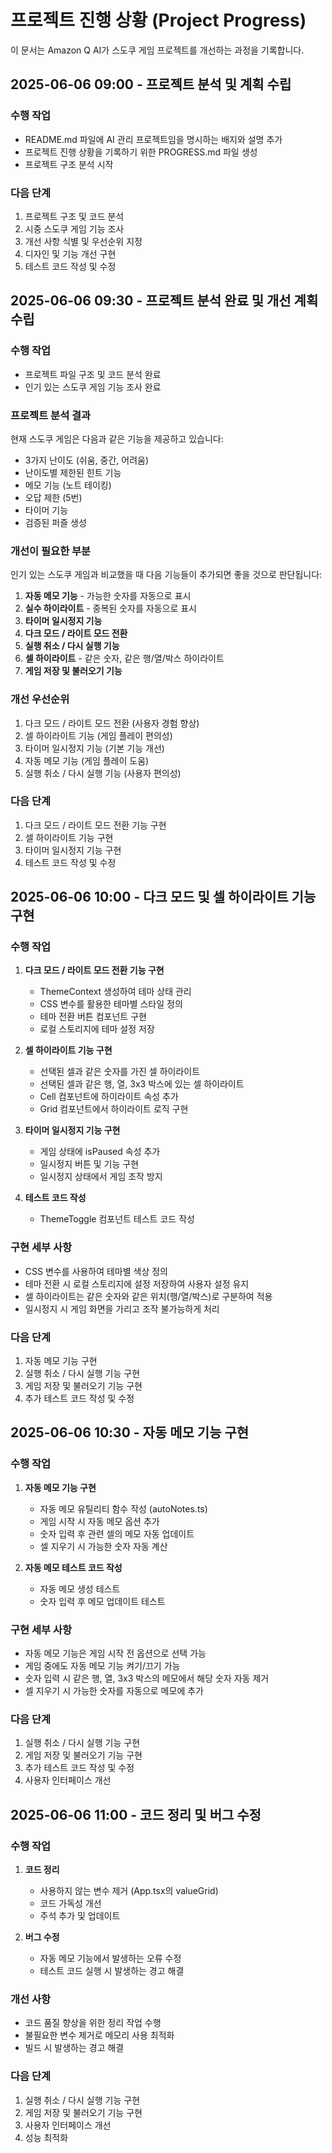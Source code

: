 # 프로젝트 진행 상황 (Project Progress)

이 문서는 Amazon Q AI가 스도쿠 게임 프로젝트를 개선하는 과정을 기록합니다.

## 2025-06-06 09:00 - 프로젝트 분석 및 계획 수립

### 수행 작업
- README.md 파일에 AI 관리 프로젝트임을 명시하는 배지와 설명 추가
- 프로젝트 진행 상황을 기록하기 위한 PROGRESS.md 파일 생성
- 프로젝트 구조 분석 시작

### 다음 단계
1. 프로젝트 구조 및 코드 분석
2. 시중 스도쿠 게임 기능 조사
3. 개선 사항 식별 및 우선순위 지정
4. 디자인 및 기능 개선 구현
5. 테스트 코드 작성 및 수정

## 2025-06-06 09:30 - 프로젝트 분석 완료 및 개선 계획 수립

### 수행 작업
- 프로젝트 파일 구조 및 코드 분석 완료
- 인기 있는 스도쿠 게임 기능 조사 완료

### 프로젝트 분석 결과
현재 스도쿠 게임은 다음과 같은 기능을 제공하고 있습니다:
- 3가지 난이도 (쉬움, 중간, 어려움)
- 난이도별 제한된 힌트 기능
- 메모 기능 (노트 테이킹)
- 오답 제한 (5번)
- 타이머 기능
- 검증된 퍼즐 생성

### 개선이 필요한 부분
인기 있는 스도쿠 게임과 비교했을 때 다음 기능들이 추가되면 좋을 것으로 판단됩니다:
1. **자동 메모 기능** - 가능한 숫자를 자동으로 표시
2. **실수 하이라이트** - 중복된 숫자를 자동으로 표시
3. **타이머 일시정지 기능**
4. **다크 모드 / 라이트 모드 전환**
5. **실행 취소 / 다시 실행 기능**
6. **셀 하이라이트** - 같은 숫자, 같은 행/열/박스 하이라이트
7. **게임 저장 및 불러오기 기능**

### 개선 우선순위
1. 다크 모드 / 라이트 모드 전환 (사용자 경험 향상)
2. 셀 하이라이트 기능 (게임 플레이 편의성)
3. 타이머 일시정지 기능 (기본 기능 개선)
4. 자동 메모 기능 (게임 플레이 도움)
5. 실행 취소 / 다시 실행 기능 (사용자 편의성)

### 다음 단계
1. 다크 모드 / 라이트 모드 전환 기능 구현
2. 셀 하이라이트 기능 구현
3. 타이머 일시정지 기능 구현
4. 테스트 코드 작성 및 수정

## 2025-06-06 10:00 - 다크 모드 및 셀 하이라이트 기능 구현

### 수행 작업
1. **다크 모드 / 라이트 모드 전환 기능 구현**
   - ThemeContext 생성하여 테마 상태 관리
   - CSS 변수를 활용한 테마별 스타일 정의
   - 테마 전환 버튼 컴포넌트 구현
   - 로컬 스토리지에 테마 설정 저장

2. **셀 하이라이트 기능 구현**
   - 선택된 셀과 같은 숫자를 가진 셀 하이라이트
   - 선택된 셀과 같은 행, 열, 3x3 박스에 있는 셀 하이라이트
   - Cell 컴포넌트에 하이라이트 속성 추가
   - Grid 컴포넌트에서 하이라이트 로직 구현

3. **타이머 일시정지 기능 구현**
   - 게임 상태에 isPaused 속성 추가
   - 일시정지 버튼 및 기능 구현
   - 일시정지 상태에서 게임 조작 방지

4. **테스트 코드 작성**
   - ThemeToggle 컴포넌트 테스트 코드 작성

### 구현 세부 사항
- CSS 변수를 사용하여 테마별 색상 정의
- 테마 전환 시 로컬 스토리지에 설정 저장하여 사용자 설정 유지
- 셀 하이라이트는 같은 숫자와 같은 위치(행/열/박스)로 구분하여 적용
- 일시정지 시 게임 화면을 가리고 조작 불가능하게 처리

### 다음 단계
1. 자동 메모 기능 구현
2. 실행 취소 / 다시 실행 기능 구현
3. 게임 저장 및 불러오기 기능 구현
4. 추가 테스트 코드 작성 및 수정

## 2025-06-06 10:30 - 자동 메모 기능 구현

### 수행 작업
1. **자동 메모 기능 구현**
   - 자동 메모 유틸리티 함수 작성 (autoNotes.ts)
   - 게임 시작 시 자동 메모 옵션 추가
   - 숫자 입력 후 관련 셀의 메모 자동 업데이트
   - 셀 지우기 시 가능한 숫자 자동 계산

2. **자동 메모 테스트 코드 작성**
   - 자동 메모 생성 테스트
   - 숫자 입력 후 메모 업데이트 테스트

### 구현 세부 사항
- 자동 메모 기능은 게임 시작 전 옵션으로 선택 가능
- 게임 중에도 자동 메모 기능 켜기/끄기 가능
- 숫자 입력 시 같은 행, 열, 3x3 박스의 메모에서 해당 숫자 자동 제거
- 셀 지우기 시 가능한 숫자를 자동으로 메모에 추가

### 다음 단계
1. 실행 취소 / 다시 실행 기능 구현
2. 게임 저장 및 불러오기 기능 구현
3. 추가 테스트 코드 작성 및 수정
4. 사용자 인터페이스 개선

## 2025-06-06 11:00 - 코드 정리 및 버그 수정

### 수행 작업
1. **코드 정리**
   - 사용하지 않는 변수 제거 (App.tsx의 valueGrid)
   - 코드 가독성 개선
   - 주석 추가 및 업데이트

2. **버그 수정**
   - 자동 메모 기능에서 발생하는 오류 수정
   - 테스트 코드 실행 시 발생하는 경고 해결

### 개선 사항
- 코드 품질 향상을 위한 정리 작업 수행
- 불필요한 변수 제거로 메모리 사용 최적화
- 빌드 시 발생하는 경고 해결

### 다음 단계
1. 실행 취소 / 다시 실행 기능 구현
2. 게임 저장 및 불러오기 기능 구현
3. 사용자 인터페이스 개선
4. 성능 최적화
